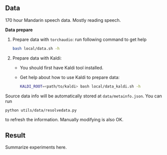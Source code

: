 ## Data
170 hour Mandarin speech data. Mostly reading speech.

**Data prepare**

1. Prepare data with `torchaudio`: run following command to get help

   ```bash
   bash local/data.sh -h
   ```

2. Prepare data with Kaldi:

   - You should first have Kaldi tool installed.
   
   - Get help about how to use Kaldi to prepare data:

      ```bash
      KALDI_ROOT=<path/to/kaldi> bash local/data_kaldi.sh -h
      ```

Source data info will be automatically stored at `data/metainfo.json`. You can run

```bash
python utils/data/resolvedata.py
```
to refresh the information. Manually modifying is also OK.

## Result

Summarize experiments here.

